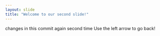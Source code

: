 ```yaml
---
layout: slide
title: "Welcome to our second slide!"
---
```

changes in this commit again second time
Use the left arrow to go back!

